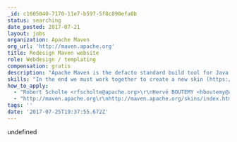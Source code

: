 ```yaml
---
_id: c1605040-7170-11e7-b597-5f8c890efa0b
status: searching
date_posted: 2017-07-21
layout: jobs
organization: Apache Maven
org_url: 'http://maven.apache.org'
title: Redesign Maven website
role: Webdesign / templating
compensation: gratis
description: "Apache Maven is the defacto standard build tool for Java development.\r\n\r\nOne of its strong features is being able to generate documentation in several forms based on the code and several markup languages.\r\nMaven is a huge project, but is missing visual creativity and fresh set of eyes on the content. e.g. https://maven.apache.org/index.html is the landing page, but is an overload of information for newbies."
skills: "In the end we must work together to create a new skin (https://maven.apache.org/skins/index.html has current examples). Now a single (sub)project has 1 page layout, often a menu (top or left) and the rest is used for content. I can imagine that general documentation / landing pages get their own template. That's all possible, but must be developed by us.\r\nBe aware that any content somehow fit. The template will have some placeholders with e.g menuitems and the actual content.\r\nSkins are very easy to apply to maven generated websites, so a good skin could conquer the world :)"
how_to_apply:
  - "Robert Scholte <rfscholte@apache.org>\r\nHervé BOUTEMY <hboutemy@apache.org>\r\n"
  - "http://maven.apache.org\r\nhttp://maven.apache.org/skins/index.html\r\nhttps://maven.apache.org/plugins/maven-site-plugin/examples/creating-content.html (and other examples)\r\n"
tags: ''
date: '2017-07-25T19:37:55.672Z'
---
```

undefined

